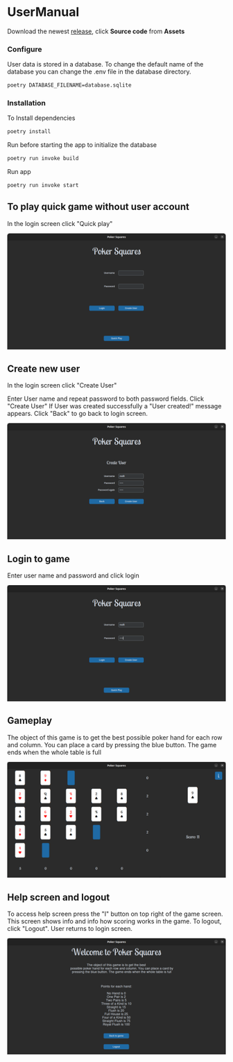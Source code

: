 # UserManual

Download the newest [release](https://github.com/Badding/ot-harjoitustyo/releases), click  __Source code__ from __Assets__

### Configure

User data is stored in a database. To change the default name of the database you can change the .env file in the database directory.
```bash
poetry DATABASE_FILENAME=database.sqlite
```

### Installation

To Install dependencies 
```bash
poetry install
```
Run before starting the app to initialize the database
```bash
poetry run invoke build
```
Run app
```bash
poetry run invoke start
```

## To play quick game without user account

In the login screen click "Quick play"

![](./pics/start.png)

## Create new user

In the login screen click "Create User"

Enter User name and repeat password to both password fields. Click "Create User"
If User was created successfully a "User created!" message appears.
Click "Back" to go back to login screen. 

![](./pics/create.png)

## Login to game

Enter user name and password and click login

![](./pics/login.png)


## Gameplay

The object of this game is to get the best possible poker hand for each row and column. You can place a card by pressing the blue button. The game ends when the whole table is full

![](./pics/game.png)


## Help screen and logout

To access help screen press the "I" button on top right of the game screen. This screen shows info and info how scoring works in the game.
To logout, click "Logout". User returns to login screen.

![](./pics/help.png)
